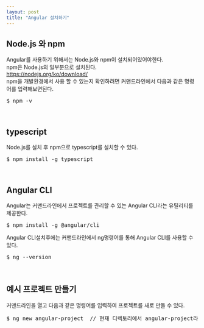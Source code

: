 ```yaml
---
layout: post
title: "Angular 설치하기"
---
```


## Node.js 와 npm
Angular를 사용하기 위해서는 Node.js와 npm이 설치되어있어야한다. <br>
npm은 Node.js의 일부분으로 설치된다. <br>
<a href="https://nodejs.org/ko/download/" target="_blank">https://nodejs.org/ko/download/</a> <br>
npm을 개발환경에서 사용 할 수 있는지 확인하려면 커맨드라인에서 다음과 같은 명령어를 입력해보면된다.
<pre class="language-bash">$ npm -v</pre>
<br>

## typescript
Node.js를 설치 후 npm으로 typescript를 설치할 수 있다.
<pre class="language-bash">$ npm install -g typescript</pre>
<br>

## Angular CLI
Angular는 커맨드라인에서 프로젝트를 관리할 수 있는 Angular CLI라는 유틸리티를 제공한다.
<pre class="language-bash">$ npm install -g @angular/cli</pre>
Angular CLI설치후에는 커맨드라인에서 ng명령어를 통해 Angular CLI를 사용할 수 있다.
<pre class="language-bash">$ ng --version</pre>
<br>

## 예시 프로젝트 만들기
커맨드라인을 열고 다음과 같은 명령어를 입력하여 프로젝트를 새로 만들 수 있다.
<pre class="language-bash">$ ng new angular-project  // 현재 디렉토리에서 angular-project라는 이름의 프로젝트를 만듬</pre>
